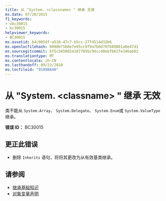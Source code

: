 ```yaml
---
title: 从 "System. <classname> " 继承 无效
ms.date: 07/20/2015
f1_keywords:
- vbc30015
- bc30015
helpviewer_keywords:
- BC30015
ms.assetid: b4c005df-a510-47c7-b5cc-27f4514d32b6
ms.openlocfilehash: 6008bf568efe95cc9f9a7b0d707b89801a8e47d1
ms.sourcegitcommit: bf5c5850654187705bc94cc40ebfb62fe346ab02
ms.translationtype: MT
ms.contentlocale: zh-CN
ms.lasthandoff: 09/23/2020
ms.locfileid: "91098640"
---
```

# <a name="inheriting-from-systemclassname-is-not-valid"></a>从 "System. \<classname> " 继承 无效

类不能从 `System.Array`、 `System.Delegate`、 `System.Enum`或 `System.ValueType`继承。  
  
 **错误 ID：** BC30015  
  
## <a name="to-correct-this-error"></a>更正此错误  
  
- 删除 `Inherits` 语句，将将其更改为从有效基类继承。  
  
## <a name="see-also"></a>请参阅

- [继承基础知识](../programming-guide/language-features/objects-and-classes/inheritance-basics.md)
- [对象变量声明](../programming-guide/language-features/variables/object-variable-declaration.md)
